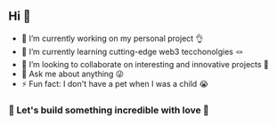 ## Hi 👋

- 🔭 I’m currently working on my personal project 👌
- 🌱 I’m currently learning cutting-edge web3 tecchonolgies 🪢
- 👯 I’m looking to collaborate on interesting and innovative projects 🥰
- 💬 Ask me about anything  😜
- ⚡ Fun fact: I don't have a pet when I was a child 😭
  
### 🤝 Let's build something incredible with love 💖

<!--
**astroxvim/astroxvim** is a ✨ _special_ ✨ repository because its `README.md` (this file) appears on your GitHub profile.

Here are some ideas to get you started:

- 🔭 I’m currently working on ...
- 🌱 I’m currently learning ...
- 👯 I’m looking to collaborate on ...
- 🤔 I’m looking for help with ...
- 💬 Ask me about ...
- 📫 How to reach me: ...
- 😄 Pronouns: ...
- ⚡ Fun fact: ...
-->

